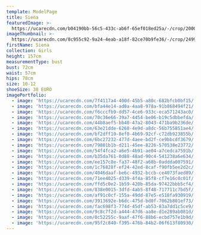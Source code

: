 ```yaml
---
template: ModelPage
title: Siena
featuredImage: >-
  https://ucarecdn.com/b04190bb-56c5-433c-ab6f-65ef018ed25a/-/crop/2000x998/0,0/-/preview/
imageThumbnail: >-
  https://ucarecdn.com/8c955c92-9a24-4eab-a18f-82ce70b9fe36/-/crop/2499x3492/459,142/-/preview/
firstName: Siena
collection: Girls
height: 157cm
measurementType: bust
bust: 72cm
waist: 57cm
hips: 78cm
size: 10-12
shoeSize: 38 EURO
imagePortfolio:
  - image: 'https://ucarecdn.com/7f4117a4-400d-45b5-a80c-682bfcb0bf15/'
  - image: 'https://ucarecdn.com/bfa44e14-ad0a-4aa8-978a-91b868494f21/'
  - image: 'https://ucarecdn.com/f6cccfb9-dd57-4ce6-933c-eca571243ac0/'
  - image: 'https://ucarecdn.com/70c36e66-39a7-4454-be06-b19c5dbbefda/'
  - image: 'https://ucarecdn.com/44b8aef5-bb40-47a2-8043-471ba9b236de/'
  - image: 'https://ucarecdn.com/63e21dde-6268-4e9d-a8dc-56b755851ae4/'
  - image: 'https://ucarecdn.com/bf2dff10-8ef0-4b69-92cf-c72db923855b/'
  - image: 'https://ucarecdn.com/6bc27232-477d-4aee-bd2f-ce9bbcdf3679/'
  - image: 'https://ucarecdn.com/79801b1b-d211-45ee-8226-570538e23772/'
  - image: 'https://ucarecdn.com/54f4fca2-a6e5-4b91-ae04-a7cedca7591b/'
  - image: 'https://ucarecdn.com/b35da761-0d88-48ad-90c4-541238a6e634/'
  - image: 'https://ucarecdn.com/ee157c8e-fa37-48f2-a68b-0addda007591/'
  - image: 'https://ucarecdn.com/1c76828f-ef24-42ed-8caf-f90fb5ee2d2c/'
  - image: 'https://ucarecdn.com/4046daaf-be6c-4932-bccb-ce4073faed89/'
  - image: 'https://ucarecdn.com/71ee4025-d339-4f4a-85f8-cf7e16c0c01f/'
  - image: 'https://ucarecdn.com/ffd5c0e2-1b59-420b-85da-97422bbb5cf4/'
  - image: 'https://ucarecdn.com/838e0015-3dfd-4ab5-8f48-717711c7bd5f/'
  - image: 'https://ucarecdn.com/af91c0cf-155a-49dd-87e5-e518fa930919/'
  - image: 'https://ucarecdn.com/3913692e-b6dc-475d-bd0f-7062b801ef73/'
  - image: 'https://ucarecdn.com/fac698f3-774d-45df-ab53-83a7dd1c5ce9/'
  - image: 'https://ucarecdn.com/9c8c7f2d-a444-47d6-aa8e-d1e289ab081d/'
  - image: 'https://ucarecdn.com/0c52255c-9aaf-47f6-88b6-ecbd757e1b9d/'
  - image: 'https://ucarecdn.com/95f2c840-f395-476b-84b2-06f613f80930/'
---
```


